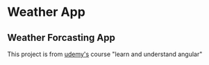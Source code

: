 Weather App
========
Weather Forcasting App
-------
This project is from [udemy's](https://www.udemy.com/learn-angularjs) course "learn and understand angular"